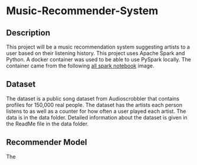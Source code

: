 # Music-Recommender-System

## Description
This project will be a music recommendation system suggesting artists to a user based on their listening history. This project uses Apache Spark and Python. A docker container was used to be able to use PySpark locally. The container came from the following [all spark notebook](https://hub.docker.com/r/jupyter/all-spark-notebook/) image.

## Dataset
The dataset is a public song dataset from Audioscrobbler that contains profiles for 150,000 real people. The dataset has the artists each person listens to as well as a counter for how often a user played each artist. The data is in the data folder. Detailed information about the dataset is given in the ReadMe file in the data folder.

## Recommender Model

The 